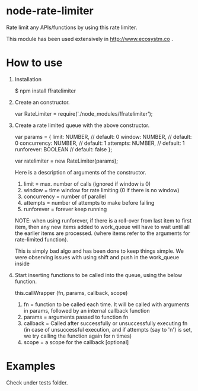 node-rate-limiter
=================

Rate limit any APIs/functions by using this rate limiter.

This module has been used extensively in http://www.ecosystm.co .

How to use
==========

1. Installation

    $ npm install ffratelimiter

1. Create an constructor.

    var RateLimiter = require('./node_modules/ffratelimiter');

2. Create a rate limited queue with the above constructor.

    var params = {
        limit: NUMBER,          // default: 0
        window: NUMBER,         // default: 0
        concurrency: NUMBER,    // default: 1
        attempts: NUMBER,       // default: 1
        runforever: BOOLEAN     // default: false
    };

    var ratelimiter = new RateLimiter(params);


    Here is a description of arguments of the constructor.

    1. limit = max. number of calls (ignored if window is 0)
    2. window = time window for rate limiting (0 if there is no window)
    3. concurrency = number of parallel
    4. attempts = number of attempts to make before failing
    5. runforever = forever keep running

    NOTE: when using runforever, if there is a roll-over from last item
    to first item, then any new items added to work_queue will have to
    wait until all the earlier items are processed. (where items refer to
    the arguments for rate-limited function).

    This is simply bad algo and has been done to keep things simple. We
    were observing issues with using shift and push in the work_queue inside

3. Start inserting functions to be called into the queue, using the below function.

    this.callWrapper (fn, params, callback, scope)

    1. fn = function to be called each time. It will be called with
       arguments in params, followed by an internal callback function
    2. params = arguments passed to function fn
    3. callback = Called after successfully or unsuccessfully executing fn
       (in case of unsuccessful execution, and if attempts (say to 'n') is 
       set, we try calling the function again for n times)
    4. scope = a scope for the callback [optional]

Examples
========

Check under tests folder.
